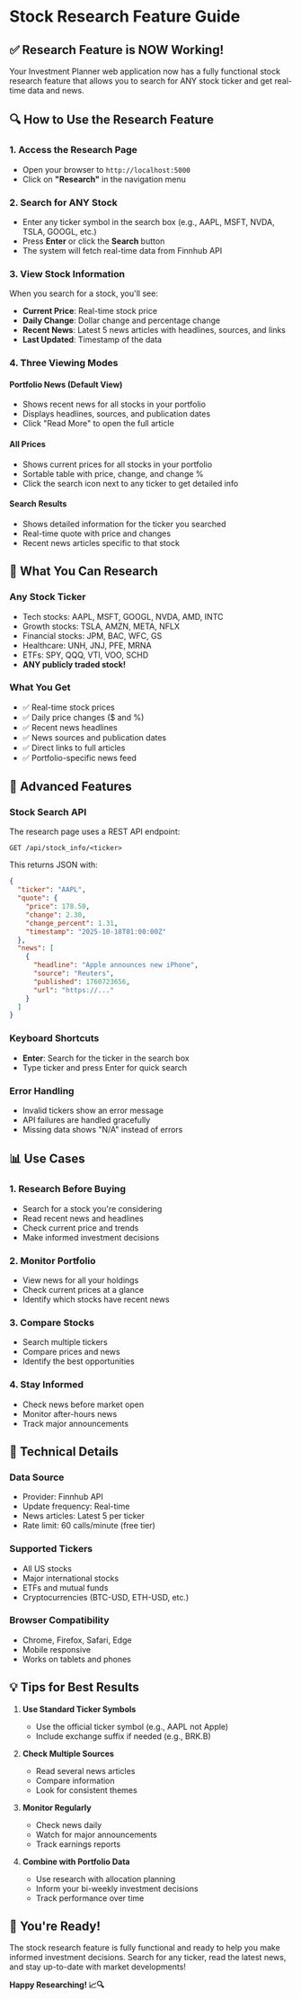 # Stock Research Feature Guide

## ✅ **Research Feature is NOW Working!**

Your Investment Planner web application now has a fully functional stock research feature that allows you to search for ANY stock ticker and get real-time data and news.

## 🔍 **How to Use the Research Feature**

### 1. **Access the Research Page**
- Open your browser to `http://localhost:5000`
- Click on **"Research"** in the navigation menu

### 2. **Search for ANY Stock**
- Enter any ticker symbol in the search box (e.g., AAPL, MSFT, NVDA, TSLA, GOOGL, etc.)
- Press **Enter** or click the **Search** button
- The system will fetch real-time data from Finnhub API

### 3. **View Stock Information**
When you search for a stock, you'll see:
- **Current Price**: Real-time stock price
- **Daily Change**: Dollar change and percentage change
- **Recent News**: Latest 5 news articles with headlines, sources, and links
- **Last Updated**: Timestamp of the data

### 4. **Three Viewing Modes**

#### **Portfolio News** (Default View)
- Shows recent news for all stocks in your portfolio
- Displays headlines, sources, and publication dates
- Click "Read More" to open the full article

#### **All Prices**
- Shows current prices for all stocks in your portfolio
- Sortable table with price, change, and change %
- Click the search icon next to any ticker to get detailed info

#### **Search Results**
- Shows detailed information for the ticker you searched
- Real-time quote with price and changes
- Recent news articles specific to that stock

## 🎯 **What You Can Research**

### **Any Stock Ticker**
- Tech stocks: AAPL, MSFT, GOOGL, NVDA, AMD, INTC
- Growth stocks: TSLA, AMZN, META, NFLX
- Financial stocks: JPM, BAC, WFC, GS
- Healthcare: UNH, JNJ, PFE, MRNA
- ETFs: SPY, QQQ, VTI, VOO, SCHD
- **ANY publicly traded stock!**

### **What You Get**
- ✅ Real-time stock prices
- ✅ Daily price changes ($ and %)
- ✅ Recent news headlines
- ✅ News sources and publication dates
- ✅ Direct links to full articles
- ✅ Portfolio-specific news feed

## 🚀 **Advanced Features**

### **Stock Search API**
The research page uses a REST API endpoint:
```
GET /api/stock_info/<ticker>
```

This returns JSON with:
```json
{
  "ticker": "AAPL",
  "quote": {
    "price": 178.50,
    "change": 2.30,
    "change_percent": 1.31,
    "timestamp": "2025-10-18T01:00:00Z"
  },
  "news": [
    {
      "headline": "Apple announces new iPhone",
      "source": "Reuters",
      "published": 1760723656,
      "url": "https://..."
    }
  ]
}
```

### **Keyboard Shortcuts**
- **Enter**: Search for the ticker in the search box
- Type ticker and press Enter for quick search

### **Error Handling**
- Invalid tickers show an error message
- API failures are handled gracefully
- Missing data shows "N/A" instead of errors

## 📊 **Use Cases**

### **1. Research Before Buying**
- Search for a stock you're considering
- Read recent news and headlines
- Check current price and trends
- Make informed investment decisions

### **2. Monitor Portfolio**
- View news for all your holdings
- Check current prices at a glance
- Identify which stocks have recent news

### **3. Compare Stocks**
- Search multiple tickers
- Compare prices and news
- Identify the best opportunities

### **4. Stay Informed**
- Check news before market open
- Monitor after-hours news
- Track major announcements

## 🔧 **Technical Details**

### **Data Source**
- Provider: Finnhub API
- Update frequency: Real-time
- News articles: Latest 5 per ticker
- Rate limit: 60 calls/minute (free tier)

### **Supported Tickers**
- All US stocks
- Major international stocks
- ETFs and mutual funds
- Cryptocurrencies (BTC-USD, ETH-USD, etc.)

### **Browser Compatibility**
- Chrome, Firefox, Safari, Edge
- Mobile responsive
- Works on tablets and phones

## 💡 **Tips for Best Results**

1. **Use Standard Ticker Symbols**
   - Use the official ticker symbol (e.g., AAPL not Apple)
   - Include exchange suffix if needed (e.g., BRK.B)

2. **Check Multiple Sources**
   - Read several news articles
   - Compare information
   - Look for consistent themes

3. **Monitor Regularly**
   - Check news daily
   - Watch for major announcements
   - Track earnings reports

4. **Combine with Portfolio Data**
   - Use research with allocation planning
   - Inform your bi-weekly investment decisions
   - Track performance over time

## 🎉 **You're Ready!**

The stock research feature is fully functional and ready to help you make informed investment decisions. Search for any ticker, read the latest news, and stay up-to-date with market developments!

**Happy Researching! 📈🔍**
